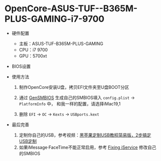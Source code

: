 # OpenCore-ASUS-TUF--B365M-PLUS-GAMING-i7-9700

- 硬件配置

  - 主板：ASUS-TUF-B365M-PLUS-GAMING
  - CPU：i7 9700
  - GPU：5700xt

- BIOS设置

- 使用方法

  1. 制作OpenCore安装U盘，拷贝EFI文件夹至U盘BOOT分区

  2. 通过 [GenSMBIOS](https://github.com/corpnewt/GenSMBIOS "GenSMBIOS") 生成自己的SMBIOS填入 `config.plist` -> `PlatformInfo` 中，
     和我一样的配置，请选择iMac19,1

  3. 删除 `EFI` -> `OC` -> `Kexts` -> `USBports.kext`

- 最后完善

  1. 定制你自己的USB，参考视频：[黑苹果定制USB教程简易版，2步搞定USB定制](https://www.bilibili.com/video/BV1rt4y1y7Pb)
  2. 如果iMessage·FaceTime不能正常启用，参考 [Fixing iService](https://dortania.github.io/OpenCore-Desktop-Guide/post-install/iservices.html) 修改自己的SMBIOS
